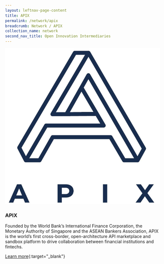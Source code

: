 ```yaml
---
layout: leftnav-page-content
title: APIX
permalink: /network/apix
breadcrumb: Network / APIX
collection_name: network
second_nav_title: Open Innovation Intermediaries
---
```


<div class="networklogo">
<a href="http://www.apixplatform.com/landing?utm_source=openinnovationnetwork.sg&utm_medium=referral">
<img src="/images/partners/APIX logo.JPG" alt="1">
</a>
  </div>

<h3>APIX</h3>

Founded by the World Bank’s International Finance Corporation, the Monetary Authority of Singapore and the ASEAN Bankers Association, APIX is the world’s first cross-border, open-architecture API marketplace and sandbox platform to drive collaboration between financial institutions and fintechs.

[Learn more](https://apixplatform.com/landing?utm_source=openinnovationnetwork.sg&utm_medium=referral){:target="_blank"}
